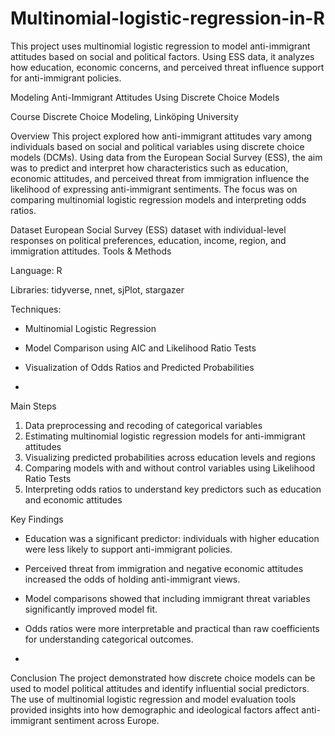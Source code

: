 # Multinomial-logistic-regression-in-R
This project uses multinomial logistic regression to model anti-immigrant attitudes based on social and political factors. Using ESS data, it analyzes how education, economic concerns, and perceived threat influence support for anti-immigrant policies.



Modeling Anti-Immigrant Attitudes Using Discrete Choice Models

Course
Discrete Choice Modeling, Linköping University


Overview
This project explored how anti-immigrant attitudes vary among individuals based on social and political variables using discrete choice models (DCMs). Using data from the European Social Survey (ESS), the aim was to predict and interpret how characteristics such as education, economic attitudes, and perceived threat from immigration influence the likelihood of expressing anti-immigrant sentiments. The focus was on comparing multinomial logistic regression models and interpreting odds ratios.


Dataset
European Social Survey (ESS) dataset with individual-level responses on political preferences, education, income, region, and immigration attitudes.
Tools & Methods

Language: R

Libraries: tidyverse, nnet, sjPlot, stargazer

Techniques:
- Multinomial Logistic Regression
- Model Comparison using AIC and Likelihood Ratio Tests
- Visualization of Odds Ratios and Predicted Probabilities

- 
Main Steps
1. Data preprocessing and recoding of categorical variables
2. Estimating multinomial logistic regression models for anti-immigrant attitudes
3. Visualizing predicted probabilities across education levels and regions
4. Comparing models with and without control variables using Likelihood Ratio Tests
5. Interpreting odds ratios to understand key predictors such as education and economic attitudes

   
Key Findings
- Education was a significant predictor: individuals with higher education were less likely to support anti-immigrant policies.
- Perceived threat from immigration and negative economic attitudes increased the odds of holding anti-immigrant views.
- Model comparisons showed that including immigrant threat variables significantly improved model fit.
- Odds ratios were more interpretable and practical than raw coefficients for understanding categorical outcomes.

- 
Conclusion
The project demonstrated how discrete choice models can be used to model political attitudes and identify influential social predictors. The use of multinomial logistic regression and model evaluation tools provided insights into how demographic and ideological factors affect anti-immigrant sentiment across Europe.
